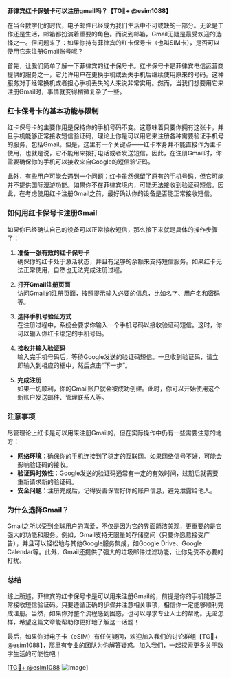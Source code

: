 **菲律宾红卡保號卡可以注册gmail吗？【TG💪+ @esim1088】**

在当今数字化的时代，电子邮件已经成为我们生活中不可或缺的一部分。无论是工作还是生活，邮箱都扮演着重要的角色。而说到邮箱，Gmail无疑是最受欢迎的选择之一。但问题来了：如果你持有菲律宾的红卡保号卡（也叫SIM卡），是否可以使用它来注册Gmail账号呢？

首先，让我们简单了解一下菲律宾的红卡保号卡。红卡保号卡是菲律宾电信运营商提供的服务之一，它允许用户在更换手机或丢失手机后继续使用原来的号码。这种服务对于经常换机或者担心手机丢失的人来说非常实用。然而，当我们想要用它来注册Gmail时，事情就变得稍微复杂了一些。

### **红卡保号卡的基本功能与限制**

红卡保号卡的主要作用是保持你的手机号码不变。这意味着只要你拥有这张卡，并且手机能够正常接收短信验证码，理论上你是可以用它来注册各种需要验证手机号的服务，包括Gmail。但是，这里有一个关键点——红卡本身并不能直接作为主卡使用，也就是说，它不能用来拨打电话或者发送短信。因此，在注册Gmail时，你需要确保你的手机可以接收来自Google的短信验证码。

此外，有些用户可能会遇到一个问题：红卡虽然保留了原有的手机号码，但它可能并不提供国际漫游功能。如果你不在菲律宾境内，可能无法接收到验证码短信。因此，在考虑使用红卡注册Gmail之前，最好确认你的设备是否能正常接收短信。

### **如何用红卡保号卡注册Gmail**

如果你已经确认自己的设备可以正常接收短信，那么接下来就是具体的操作步骤了：

1. **准备一张有效的红卡保号卡**  
   确保你的红卡处于激活状态，并且有足够的余额来支持短信服务。如果红卡无法正常使用，自然也无法完成注册过程。

2. **打开Gmail注册页面**  
   访问Gmail的注册页面，按照提示输入必要的信息，比如名字、用户名和密码等。

3. **选择手机号验证方式**  
   在注册过程中，系统会要求你输入一个手机号码以接收验证码短信。这时，你可以输入你红卡绑定的手机号码。

4. **接收并输入验证码**  
   输入完手机号码后，等待Google发送的验证码短信。一旦收到验证码，请立即输入到相应的框中，然后点击“下一步”。

5. **完成注册**  
   如果一切顺利，你的Gmail账户就会被成功创建。此时，你可以开始使用这个新账户发送邮件、管理联系人等。

### **注意事项**

尽管理论上红卡是可以用来注册Gmail的，但在实际操作中仍有一些需要注意的地方：

- **网络环境**：确保你的手机连接到了稳定的互联网。如果网络信号不好，可能会影响验证码的接收。
- **验证码时效性**：Google发送的验证码通常有一定的有效时间，过期后就需要重新请求新的验证码。
- **安全问题**：注册完成后，记得妥善保管好你的账户信息，避免泄露给他人。

### **为什么选择Gmail？**

Gmail之所以受到全球用户的喜爱，不仅是因为它的界面简洁美观，更重要的是它强大的功能和服务。例如，Gmail支持无限量的存储空间（只要你愿意接受广告），并且可以轻松地与其他Google服务集成，如Google Drive、Google Calendar等。此外，Gmail还提供了强大的垃圾邮件过滤功能，让你免受不必要的打扰。

### **总结**

综上所述，菲律宾的红卡保号卡是可以用来注册Gmail的，前提是你的手机能够正常接收短信验证码。只要遵循正确的步骤并注意相关事项，相信你一定能够顺利完成注册。当然，如果你对整个流程感到困惑，也可以寻求专业人士的帮助。无论怎样，希望这篇文章能帮助你更好地了解这一话题！

最后，如果你对电子卡（eSIM）有任何疑问，欢迎加入我们的讨论群组【TG💪+ @esim1088】，那里有专业的团队为你解答疑惑。加入我们，一起探索更多关于数字生活的可能性吧！

[[TG💪+ @esim1088](https://t.me/s/esim1088) ![Image](https://i.postimg.cc/4NQfJmqS/Snipaste-2025-05-13-00-14-12.png)]